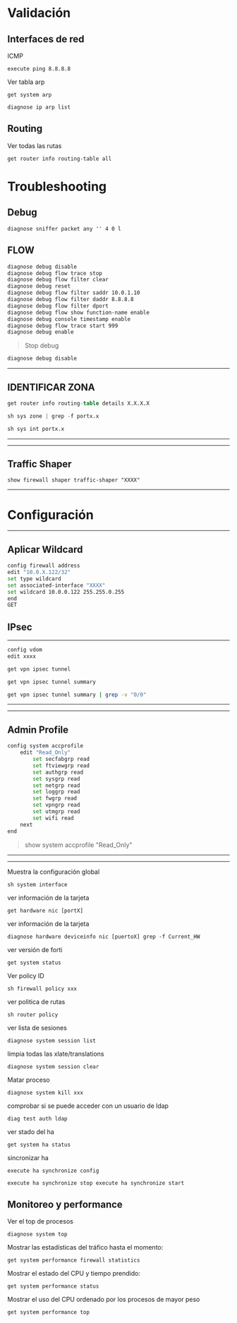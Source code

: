 # Validación
##  Interfaces de red
ICMP
```
execute ping 8.8.8.8  
```
Ver tabla arp
```
get system arp  
```
```
diagnose ip arp list 
```
## Routing
Ver todas las rutas
```
get router info routing-table all  
```
# Troubleshooting
## Debug
```
diagnose sniffer packet any '' 4 0 l
```
## FLOW #
```bash
diagnose debug disable 
diagnose debug flow trace stop 
diagnose debug flow filter clear 
diagnose debug reset 
diagnose debug flow filter saddr 10.0.1.10
diagnose debug flow filter daddr 8.8.8.8
diagnose debug flow filter dport 
diagnose debug flow show function-name enable
diagnose debug console timestamp enable
diagnose debug flow trace start 999
diagnose debug enable
```
>Stop debug
```bash
diagnose debug disable 
```
---
## IDENTIFICAR ZONA
```Verilog
get router info routing-table details X.X.X.X
```

```Verilog
sh sys zone | grep -f portx.x
```

```Verilog
sh sys int portx.x
```
---
---
## Traffic Shaper
```
show firewall shaper traffic-shaper "XXXX"
```
---
# Configuración
---
## Aplicar Wildcard #
```bash
config firewall address
edit "10.0.X.122/32"
set type wildcard
set associated-interface "XXXX"
set wildcard 10.0.0.122 255.255.0.255
end
GET
```
## IPsec
---
```bash
config vdom
edit xxxx

```
```bash
get vpn ipsec tunnel
```

```bash
get vpn ipsec tunnel summary

```

```bash
get vpn ipsec tunnel summary | grep -v "0/0"

```
---
---
##  Admin Profile
```bash
config system accprofile
    edit "Read_Only"
        set secfabgrp read
        set ftviewgrp read
        set authgrp read
        set sysgrp read
        set netgrp read
        set loggrp read
        set fwgrp read
        set vpngrp read
        set utmgrp read
        set wifi read
    next
end
```
> show system accprofile "Read_Only"
---
---
Muestra la configuración global
```
sh system interface  
```
ver información de la tarjeta
```
get hardware nic [portX]  
```
ver información de la tarjeta
```
diagnose hardware deviceinfo nic [puertoX] grep -f Current_HW 
```
ver versión de forti
```
get system status  
```
Ver policy ID
```
sh firewall policy xxx 
```
ver politica de rutas
```
sh router policy  
```
ver lista de sesiones
```
diagnose system session list  
```
limpia todas las xlate/translations
```
diagnose system session clear  
```
Matar proceso
```
diagnose system kill xxx
```
comprobar si se puede acceder con un usuario de ldap
```
diag test auth ldap  
```
ver stado del ha
```
get system ha status  
```
sincronizar ha
```
execute ha synchronize config  
```
```
execute ha synchronize stop execute ha synchronize start  
```
## Monitoreo y performance
Ver el top de procesos
```
diagnose system top  
```
Mostrar las estadísticas del tráfico hasta el momento:
```
get system performance firewall statistics  
```
Mostrar el estado del CPU y tiempo prendido:
```
get system performance status  
```
Mostrar el uso del CPU ordenado por los procesos de mayor peso
```
get system performance top  
```
